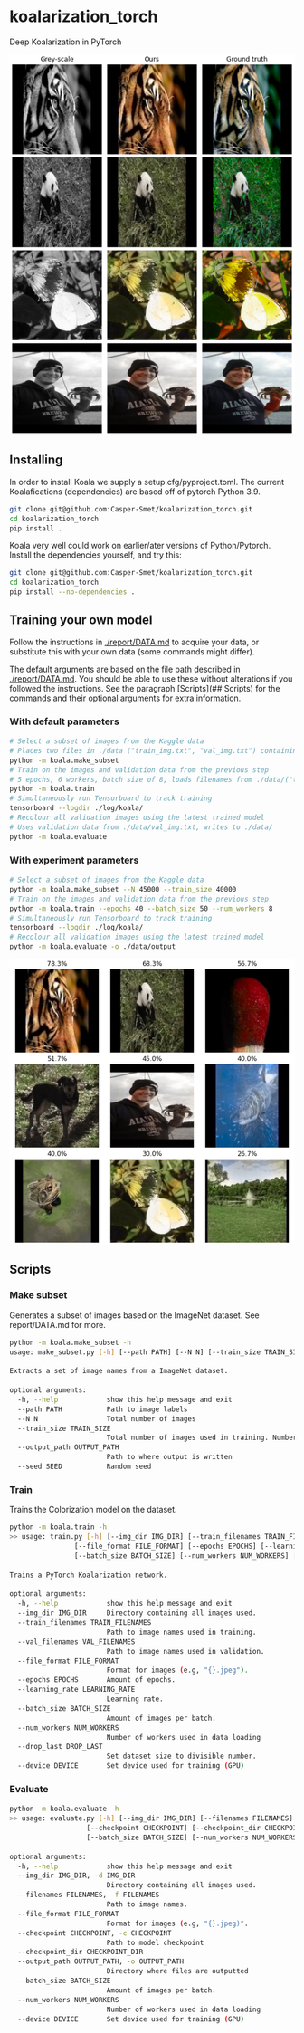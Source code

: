 # koalarization_torch
Deep Koalarization in PyTorch

![Grey-scale vs Ours vs Ground truth](https://github.com/Casper-Smet/koalarization_torch/blob/main/report/example.png)

## Installing
In order to install Koala we supply a setup.cfg/pyproject.toml. The current Koalafications (dependencies) are based off of pytorch Python 3.9.

```bash
git clone git@github.com:Casper-Smet/koalarization_torch.git
cd koalarization_torch
pip install .
```

Koala very well could work on earlier/ater versions of Python/Pytorch. Install the dependencies yourself, and try this:
```bash
git clone git@github.com:Casper-Smet/koalarization_torch.git
cd koalarization_torch
pip install --no-dependencies . 
```

## Training your own model

Follow the instructions in [./report/DATA.md](https://github.com/Casper-Smet/koalarization_torch/blob/main/report/DATA.md) to acquire your data, or substitute this with your own data (some commands might differ).

The default arguments are based on the file path described in [./report/DATA.md](https://github.com/Casper-Smet/koalarization_torch/blob/main/report/DATA.md). You should be able to use these without alterations if you followed the instructions. See the paragraph [Scripts](## Scripts) for the commands and their optional arguments for extra information.

### With default parameters
```bash
# Select a subset of images from the Kaggle data
# Places two files in ./data ("train_img.txt", "val_img.txt") containing file names (without file ext)
python -m koala.make_subset
# Train on the images and validation data from the previous step
# 5 epochs, 6 workers, batch size of 8, loads filenames from ./data/("train_img.txt", "val_img.txt")
python -m koala.train
# Simultaneously run Tensorboard to track training
tensorboard --logdir ./log/koala/
# Recolour all validation images using the latest trained model
# Uses validation data from ./data/val_img.txt, writes to ./data/
python -m koala.evaluate
```

### With experiment parameters
```bash
# Select a subset of images from the Kaggle data
python -m koala.make_subset --N 45000 --train_size 40000
# Train on the images and validation data from the previous step
python -m koala.train --epochs 40 --batch_size 50 --num_workers 8
# Simultaneously run Tensorboard to track training
tensorboard --logdir ./log/koala/
# Recolour all validation images using the latest trained model
python -m koala.evaluate -o ./data/output
```

![Results](https://github.com/Casper-Smet/koalarization_torch/blob/main/report/results_colourised.png)

## Scripts

### Make subset
Generates a subset of images based on the ImageNet dataset. See report/DATA.md for more.
```bash
python -m koala.make_subset -h
usage: make_subset.py [-h] [--path PATH] [--N N] [--train_size TRAIN_SIZE] [--output_path OUTPUT_PATH] [--seed SEED]

Extracts a set of image names from a ImageNet dataset.

optional arguments:
  -h, --help            show this help message and exit
  --path PATH           Path to image labels
  --N N                 Total number of images
  --train_size TRAIN_SIZE
                        Total number of images used in training. Number of images used in validation is N - Train size
  --output_path OUTPUT_PATH
                        Path to where output is written
  --seed SEED           Random seed
```


### Train
Trains the Colorization model on the dataset.
```bash
python -m koala.train -h
>> usage: train.py [-h] [--img_dir IMG_DIR] [--train_filenames TRAIN_FILENAMES] [--val_filenames VAL_FILENAMES]
                [--file_format FILE_FORMAT] [--epochs EPOCHS] [--learning_rate LEARNING_RATE]
                [--batch_size BATCH_SIZE] [--num_workers NUM_WORKERS] [--drop_last DROP_LAST] [--device DEVICE]

Trains a PyTorch Koalarization network.

optional arguments:
  -h, --help            show this help message and exit
  --img_dir IMG_DIR     Directory containing all images used.
  --train_filenames TRAIN_FILENAMES
                        Path to image names used in training.
  --val_filenames VAL_FILENAMES
                        Path to image names used in validation.
  --file_format FILE_FORMAT
                        Format for images (e.g, "{}.jpeg").
  --epochs EPOCHS       Amount of epochs.
  --learning_rate LEARNING_RATE
                        Learning rate.
  --batch_size BATCH_SIZE
                        Amount of images per batch.
  --num_workers NUM_WORKERS
                        Number of workers used in data loading
  --drop_last DROP_LAST
                        Set dataset size to divisible number.
  --device DEVICE       Set device used for training (GPU)
```


### Evaluate
```bash
python -m koala.evaluate -h
>> usage: evaluate.py [-h] [--img_dir IMG_DIR] [--filenames FILENAMES] [--file_format FILE_FORMAT]
                   [--checkpoint CHECKPOINT] [--checkpoint_dir CHECKPOINT_DIR] [--output_path OUTPUT_PATH]
                   [--batch_size BATCH_SIZE] [--num_workers NUM_WORKERS] [--device DEVICE]

optional arguments:
  -h, --help            show this help message and exit
  --img_dir IMG_DIR, -d IMG_DIR
                        Directory containing all images used.
  --filenames FILENAMES, -f FILENAMES
                        Path to image names.
  --file_format FILE_FORMAT
                        Format for images (e.g, "{}.jpeg)".
  --checkpoint CHECKPOINT, -c CHECKPOINT
                        Path to model checkpoint
  --checkpoint_dir CHECKPOINT_DIR
  --output_path OUTPUT_PATH, -o OUTPUT_PATH
                        Directory where files are outputted
  --batch_size BATCH_SIZE
                        Amount of images per batch.
  --num_workers NUM_WORKERS
                        Number of workers used in data loading
  --device DEVICE       Set device used for training (GPU)
```